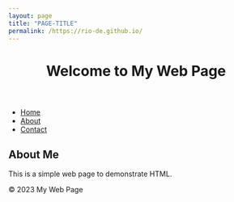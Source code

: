 ```yaml
---
layout: page
title: "PAGE-TITLE"
permalink: /https://rio-de.github.io/
---
```


<!DOCTYPE html>
<html lang="en">
<head>
    <meta charset="UTF-8">
    <meta name="viewport" content="width=device-width, initial-scale=1.0">
    <title>My Simple Web Page</title>
</head>
<body>
    <header>
        <h1>Welcome to My Web Page</h1>
    </header>
    <nav>
        <ul>
            <li><a href="#">Home</a></li>
            <li><a href="#">About</a></li>
            <li><a href="#">Contact</a></li>
        </ul>
    </nav>
    <main>
        <section>
            <h2>About Me</h2>
            <p>This is a simple web page to demonstrate HTML.</p>
        </section>
    </main>
    <footer>
        <p>&copy; 2023 My Web Page</p>
    </footer>
</body>
</html>
